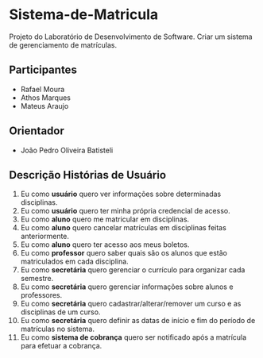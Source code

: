# Sistema-de-Matricula

Projeto do Laboratório de Desenvolvimento de Software.
Criar um sistema de gerenciamento de matrículas.

## Participantes

- Rafael Moura
- Athos Marques
- Mateus Araujo

## Orientador

- João Pedro Oliveira Batisteli

## Descrição Histórias de Usuário

1. Eu como **usuário** quero ver informações sobre determinadas disciplinas.
2. Eu como **usuário** quero ter minha própria credencial de acesso.
3. Eu como **aluno** quero me matricular em disciplinas.
4. Eu como **aluno** quero cancelar matrículas em disciplinas feitas anteriormente.
5. Eu como **aluno** quero ter acesso aos meus boletos.
6. Eu como **professor** quero saber quais são os alunos que estão matriculados em cada disciplina.
7. Eu como **secretária** quero gerenciar o currículo para organizar cada semestre.
8. Eu como **secretária** quero gerenciar informações sobre alunos e professores.
9. Eu como **secretária** quero cadastrar/alterar/remover um curso e as disciplinas de um curso.
10. Eu como **secretária** quero definir as datas de início e fim do período de matrículas no sistema.
11. Eu como **sistema de cobrança** quero ser notificado após a matrícula para efetuar a cobrança.
